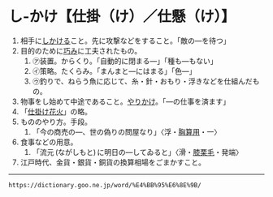 # し‐かけ【仕掛（け）／仕懸（け）】

1. 相手に[しかける](しかける（仕掛ける）)こと。先に攻撃などをすること。「敵の―を待つ」
2. 目的のために[巧み](たくみ（巧み／工／匠）)に工夫されたもの。    
    1.  ㋐装置。からくり。「自動的に閉まる―」「種も―もない」       
    2.  ㋑策略。たくらみ。「まんまと―にはまる」「色―」        
    3.  ㋒釣りで、ねらう魚に応じて、糸・針・おもり・浮きなどを仕組んだもの。
3. 物事をし始めて中途であること。[やりかけ](やりかけ（遣り掛け）)。「―の仕事を済ます」
4. 「[仕掛け花火](https://dictionary.goo.ne.jp/word/%E4%BB%95%E6%8E%9B%E8%8A%B1%E7%81%AB/#jn-94382)」の略。
5. もののやり方。手段。    
    1.  「今の商売の―、世の偽りの問屋なり」〈浮・[胸算用](https://dictionary.goo.ne.jp/word/%E4%B8%96%E9%96%93%E8%83%B8%E7%AE%97%E7%94%A8/#jn-123970)・一〉
6. 食事などの用意。    
    1.  「流元 (ながしもと) に明日の―してゐると」〈滑・[膝栗毛](https://dictionary.goo.ne.jp/word/%E6%9D%B1%E6%B5%B7%E9%81%93%E4%B8%AD%E8%86%9D%E6%A0%97%E6%AF%9B/#jn-155179)・発端〉
7. 江戸時代、金貨・銀貨・銅貨の換算相場をごまかすこと。

---
`https://dictionary.goo.ne.jp/word/%E4%BB%95%E6%8E%9B/`